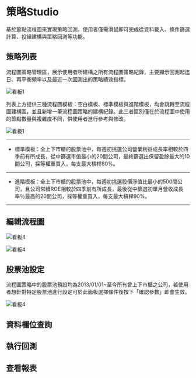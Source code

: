 # 策略Studio

基於節點流程圖來實現策略回測，使用者僅需滑鼠即可完成從資料載入、條件篩選計算、投組建構與策略回測等功能。

## 策略列表

流程圖策略管理區，展示使用者所建構之所有流程圖策略紀錄，主要顯示回測起迄日、再平衡頻率以及最近一次回測出的策略績效指標。

![看板1](../../_static/studio0.png "studio0")

列表上方提供三種流程圖模板：空白模板、標準模板與進階模板，均會跳轉至流程圖建構區，並且新增一筆流程圖策略的建構紀錄。此三者區別僅在於流程圖中使用的節點數量與複雜度不同，供使用者進行參考與修改。

![看板1](../../_static/studio1.png "studio0")

-------------

- 標準模板：全上下市櫃的股票池中，每週初挑選公司營業利益成長率相較於四季前有所成長，從中篩選市值最小的20間公司，最終篩選出保留盈餘最大的10間公司，採等權重買入，每支最大槓桿80%。

-------------

- 進階模板：全上下市櫃的股票池中，每週初挑選股價淨值比最小的500間公司，且公司常續ROE相較於四季前有所成長，最後從中篩選初單月營收成長率％最高的20間公司，採等權重買入，每支最大槓桿90%。

-------------

## 編輯流程圖

![看板4](../../_static/studio_demo0.gif "studio3")

![看板4](../../_static/studio3.png "studio3")

## 股票池設定

流程圖策略中的股票池預設均為2013/01/01~至今所有曾上下市櫃之公司，若使用者想針對特定股票池進行設定可於此面板選擇條件後按下「確認參數」即會生效。

![看板4](../../_static/studio2.png "studio2")

## 資料欄位查詢



## 執行回測

## 查看報表